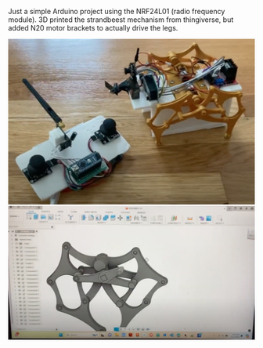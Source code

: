 Just a simple Arduino project using the NRF24L01 (radio frequency module). 3D printed the strandbeest mechanism from thingiverse, but added N20 motor brackets to actually drive the legs.

![final product image](images/final_product.png)
![fusion 360 cad image](images/cad_image.png)
